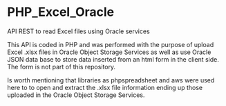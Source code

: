 # PHP_Excel_Oracle
API REST to read Excel files using Oracle services

This API is coded in PHP and was performed with the purpose of upload Excel .xlsx files in Oracle Object Storage Services as well as use Oracle JSON data base to store data inserted from an html form in the client side. The form is not part of this repository.

Is worth mentioning that libraries as phpspreadsheet and aws were used here to to open and extract the .xlsx file information ending up those uploaded in the Oracle Object Storage Services.
